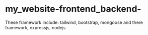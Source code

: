 # my_website-frontend_backend-
These framework include: tailwind, bootstrap, mongoose and there framework, expressjs, nodejs
